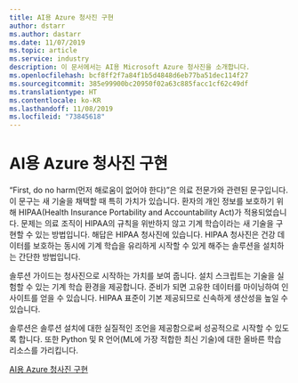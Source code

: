 ```yaml
---
title: AI용 Azure 청사진 구현
author: dstarr
ms.author: dastarr
ms.date: 11/07/2019
ms.topic: article
ms.service: industry
description: 이 문서에서는 AI용 Microsoft Azure 청사진을 소개합니다.
ms.openlocfilehash: bcf8ff2f7a84f1b5d4848d6eb77ba51dec114f27
ms.sourcegitcommit: 385e99900bc20950f02a63c885facc1cf62c49df
ms.translationtype: HT
ms.contentlocale: ko-KR
ms.lasthandoff: 11/08/2019
ms.locfileid: "73845618"
---
```

# <a name="implementing-the-azure-blueprint-for-ai"></a>AI용 Azure 청사진 구현

“First, do no harm(먼저 해로움이 없어야 한다)”은 의료 전문가와 관련된 문구입니다. 이 문구는 새 기술을 채택할 때 특히 가치가 있습니다. 환자의 개인 정보를 보호하기 위해 HIPAA(Health Insurance Portability and Accountability Act)가 적용되었습니다. 문제는 의료 조직이 HIPAA의 규칙을 위반하지 않고 기계 학습이라는 새 기술을 구현할 수 있는 방법입니다. 해답은 HIPAA 청사진에 있습니다. HIPAA 청사진은 건강 데이터를 보호하는 동시에 기계 학습을 유리하게 시작할 수 있게 해주는 솔루션을 설치하는 간단한 방법입니다.

솔루션 가이드는 청사진으로 시작하는 가치를 보여 줍니다. 설치 스크립트는 기술을 실험할 수 있는 기계 학습 환경을 제공합니다. 준비가 되면 고유한 데이터를 마이닝하여 인사이트를 얻을 수 있습니다. HIPAA 표준이 기본 제공되므로 신속하게 생산성을 높일 수 있습니다.

솔루션은 솔루션 설치에 대한 실질적인 조언을 제공함으로써 성공적으로 시작할 수 있도록 합니다. 또한 Python 및 R 언어(ML에 가장 적합한 최신 기술)에 대한 올바른 학습 리소스를 가리킵니다.

[AI용 Azure 청사진 구현](/azure/industry/health/sg-healthcare-ai-blueprint?WT.mc_id=health-docs-dastarr)
